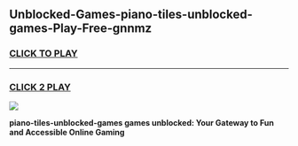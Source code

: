 
## Unblocked-Games-piano-tiles-unblocked-games-Play-Free-gnnmz
<h3>
<a href="https://premium76.site?title=piano-tiles-unblocked-games&ref=15A">CLICK TO PLAY</a></h3>
<hr>

<h3>
<a href="https://premium76.site?title=piano-tiles-unblocked-games&ref=15A">CLICK 2 PLAY</a>
  
</h3>

<a href="https://premium76.site?title=piano-tiles-unblocked-games&ref=15A"><img src="https://clearcache.store/games.png"></a>


**piano-tiles-unblocked-games games unblocked: Your Gateway to Fun and Accessible Online Gaming**
